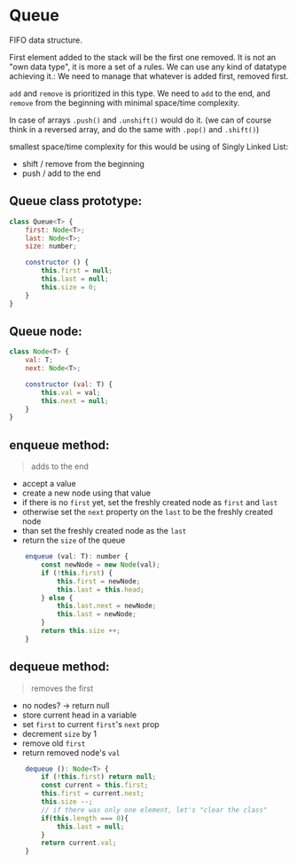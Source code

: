 # Queue
FIFO data structure.

First element added to the stack will be the first one removed.
It is not an "own data type", it is more a set of a rules. We can use any kind of datatype achieving it.:
We need to manage that whatever is added first, removed first.

`add` and `remove` is prioritized in this type.
We need to `add` to the end, and `remove` from the beginning with minimal space/time complexity.

In case of arrays `.push()` and `.unshift()` would do it.
(we can of course think in a reversed array, and do the same with `.pop()` and `.shift()`)

smallest space/time complexity for this would be using of Singly Linked List:
 - shift / remove from the beginning
 - push / add to the end


 ## Queue class prototype:

```javascript
class Queue<T> {
    first: Node<T>;
    last: Node<T>;
    size: number;

    constructor () {
        this.first = null;
        this.last = null;
        this.size = 0;
    }
}
```

## Queue node:

```javascript
class Node<T> {
    val: T;
    next: Node<T>;

    constructor (val: T) {
        this.val = val;
        this.next = null;
    }
}
```

## enqueue method:
> adds to the end

- accept a value
- create a new node using that value
- if there is no `first` yet, set the freshly created node as `first` and `last`
- otherwise set the `next` property on the `last` to be the freshly created node
- than set the freshly created node as the `last`
- return the `size` of the queue

```javascript
    enqueue (val: T): number {
        const newNode = new Node(val);
        if (!this.first) {
            this.first = newNode;
            this.last = this.head;
        } else {
            this.last.next = newNode;
            this.last = newNode;
        }
        return this.size ++;
    }
```

## dequeue method:
> removes the first

- no nodes? -> return null
- store current head in a variable
- set `first` to current `first`'s `next` prop
- decrement `size` by 1
- remove old `first`
- return removed node's `val`

```javascript
    dequeue (): Node<T> {
        if (!this.first) return null;
        const current = this.first;
        this.first = current.next;
        this.size --;
        // if there was only one element, let's "clear the class"
        if(this.length === 0){
            this.last = null;
        }
        return current.val;
    }
```